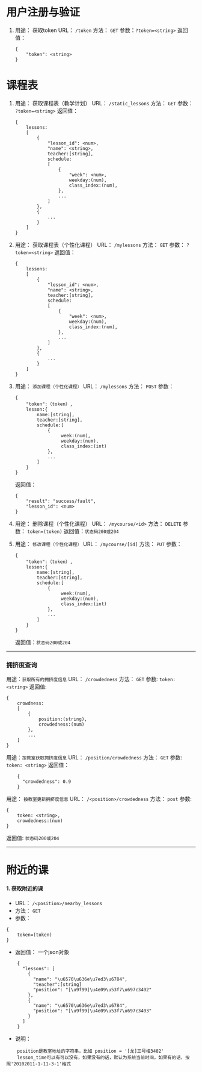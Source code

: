 # 用户注册与验证
1.	用途：	获取token
	URL：	`/token`
	方法：	`GET`
	参数：`?token=<string>`
	返回值：
	
	```
	{
		"token": <string>
	}
	```

# 课程表

1.	用途：	获取课程表（教学计划）
	URL：	`/static_lessons`
	方法：	`GET`
	参数：	`?token=<string>`
	返回值：  
    ```
    {
        lessons:
        [
            {
                "lesson_id": <num>,
                "name": <string>,
                teacher:[string],
                schedule:
                [
                    {
                        "week": <num>,
                        weekday:(num),
                        class_index:(num),
                    },
                    ...
                ]
            },
            {
                ...
            }
        ]
    }
    ```

2.	用途：	获取课程表（个性化课程）
	URL：	`/mylessons`
	方法：	`GET`
	参数：	`?token=<string>`
	返回值：
    ```
    {
        lessons:
        [
            {
                "lesson_id": <num>,
                "name": <string>,
                teacher:[string],
                schedule:
                [
                    {
                        "week": <num>,
                        weekday:(num),
                        class_index:(num),
                    },
                    ...
                ]
            },
            {
                ...
            }
        ]
    }
    ```

3.	用途：	`添加课程（个性化课程）`
	URL：	`/mylessons`
	方法：	`POST`
	参数：
	```
	{
	    "token":（token）,
	    lesson:{
            name:[string],
            teacher:[string],
            schedule:[
                {
                     week:(num),
                     weekday:(num),
                     class_index:(int)
                },
                ...
            ]
        }
	}
	```
	返回值：
	
	```
	{
		"result": "success/fault",
		"lesson_id": <num>
	}
	```

3.	用途：	删除课程（个性化课程）
	URL：	`/mycourse/<id>`
	方法：	`DELETE`
	参数：	`token=(token)`
	返回值：`状态码200或204`

3.	用途：	`修改课程（个性化课程）`
	URL：	`/mycourse/[id]`
	方法：	`PUT`
	参数：
	```
	{
	    "token":（token）,
	    lesson:{
            name:[string],
            teacher:[string],
            schedule:[
                {
                     week:(num),
                     weekday:(num),
                     class_index:(int)
                },
                ...
            ]
        }
	}
	```
	返回值：`状态码200或204`

-----
### 拥挤度查询
用途：```获取所有的拥挤度信息```
URL：	```/crowdedness```
方法：	```GET```
参数:	`token: <string>`
返回值:

```
{
    crowdness:
    [
        {
            position:(string),
            crowdedness:(num)
        },
        ...
    ]
}
```

用途：```按教室获取拥挤度信息```
URL：	```/position/crowdedness```
方法：	`GET`
参数:	`token: <string>`
返回值：
```
    {
      "crowdedness": 0.9
    }
```

用途：  ```按教室更新拥挤度信息```
URL：	```/<position>/crowdedness```
方法：	```post```
参数:
```
{
    token: <string>,
    crowdedness:(num)
}
```
返回值:	`状态码200或204`

-----
# 附近的课

#### 1. 获取附近的课
* URL：	```/<position>/nearby_lessons```
* 方法：	```GET```
* 参数：
```
{
	token=(token)
}
```
* 返回值： 一个json对象
```
    {
      "lessons": [
        {
          "name": "\u6570\u636e\u7ed3\u6784",
          "teacher":[string]
          "position": "[\u9f99]\u4e09\u53f7\u697c3402"
        },
        {
          "name": "\u6570\u636e\u7ed3\u6784",
          "position": "[\u9f99]\u4e09\u53f7\u697c3403"
        }
      ]
    }
```
* 说明： 
```
    position是教室地址的字符串，比如 position = '[龙]三号楼3402'
    lesson_time可以有可以没有，如果没有的话，默认为系统当前时间，如果有的话，按照'20102011-1-11-3-1'格式
```
